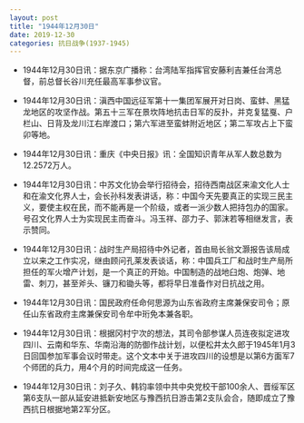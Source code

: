 ```yaml
---
layout: post
title: "1944年12月30日"
date: 2019-12-30
categories: 抗日战争(1937-1945)
---
```


<meta name="referrer" content="no-referrer" />

- 1944年12月30日讯：据东京广播称：台湾陆军指挥官安藤利吉兼任台湾总督，前总督长谷川充任最高军事参议官。 

- 1944年12月30日讯：滇西中国远征军第十一集团军展开对日岗、蛮蚌、黑猛龙地区的攻坚作战。第五十三军在景坎阵地抗击日军的反扑，并克复猛戛、户栏山、日背及龙川江右岸渡口；第六军进至蛮蚌附近地区；第二军攻占上下蛮卯等地。 

- 1944年12月30日讯：重庆《中央日报》讯：全国知识青年从军人数总数为12.2572万人。 

- 1944年12月30日讯：中苏文化协会举行招待会，招待西南战区来渝文化人士和在渝文化界人士，会长孙科发表讲话，称：中国今天先要真正的实现三民主义，要使主权在民，而不能再是一个阶级，或者一派少数人把持包办的国家。号召文化界人士为实现民主而奋斗。冯玉祥、邵力子、郭沫若等相继发言，表示赞同。 

- 1944年12月30日讯：战时生产局招待中外记者，首由局长翁文灏报告该局成立以来之工作实况，继由顾问孔莱发表谈话，称：中国兵工厂和战时生产局所担任的军火增产计划，是一个真正的开始。中国制造的战地臼炮、炮弹、地雷、刺刀，甚至斧头、镰刀和锄头等，都将早日准备作对日抗战之用。 

- 1944年12月30日讯：国民政府任命何思源为山东省政府主席兼保安司令；原任山东省政府主席兼保安司令牟中珩免本兼各职。 

- 1944年12月30日讯：根据冈村宁次的想法，其司令部参谋人员连夜拟定进攻四川、云南和华东、华南沿海的防御作战计划，以便松井太久郎于1945年1月3日回国参加军事会议时带走。这个文本中关于进攻四川的设想是以第6方面军7个师团的兵力，用4个月的时间完成这一任务。 

- 1944年12月30日讯：刘子久、韩钧率领中共中央党校干部100余人、晋绥军区第6支队一部从延安进抵新安地区与豫西抗日游击第2支队会合，随即成立了豫西抗日根据地第2军分区。 

